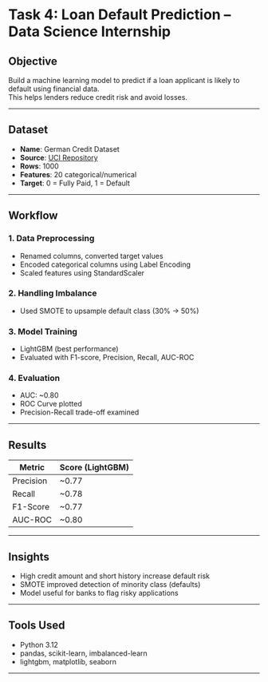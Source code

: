 #  Task 4: Loan Default Prediction – Data Science Internship

##  Objective
Build a machine learning model to predict if a loan applicant is likely to default using financial data.  
This helps lenders reduce credit risk and avoid losses.

---

##  Dataset

- **Name**: German Credit Dataset  
- **Source**: [UCI Repository](https://archive.ics.uci.edu/ml/datasets/statlog+(german+credit+data))  
- **Rows**: 1000  
- **Features**: 20 categorical/numerical  
- **Target**: 0 = Fully Paid, 1 = Default

---

##  Workflow

### 1. Data Preprocessing
- Renamed columns, converted target values
- Encoded categorical columns using Label Encoding
- Scaled features using StandardScaler

### 2. Handling Imbalance
- Used SMOTE to upsample default class (30% → 50%)

### 3. Model Training
- LightGBM (best performance)
- Evaluated with F1-score, Precision, Recall, AUC-ROC

### 4. Evaluation
- AUC: ~0.80
- ROC Curve plotted
- Precision-Recall trade-off examined

---

##  Results

| Metric        | Score (LightGBM) |
|---------------|------------------|
| Precision     | ~0.77            |
| Recall        | ~0.78            |
| F1-Score      | ~0.77            |
| AUC-ROC       | ~0.80            |

---

##  Insights

- High credit amount and short history increase default risk
- SMOTE improved detection of minority class (defaults)
- Model useful for banks to flag risky applications

---

## Tools Used

- Python 3.12  
- pandas, scikit-learn, imbalanced-learn  
- lightgbm, matplotlib, seaborn

---

